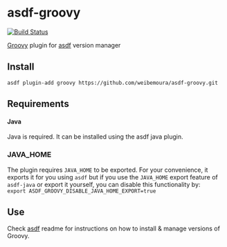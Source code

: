 # asdf-groovy

[![Build Status](https://travis-ci.org/weibemoura/asdf-groovy.svg?branch=master)](https://travis-ci.org/weibemoura/asdf-groovy)

[Groovy](http://groovy-lang.org/) plugin for [asdf](https://github.com/asdf-vm/asdf) version manager


## Install

```shell
asdf plugin-add groovy https://github.com/weibemoura/asdf-groovy.git
```

## Requirements

#### Java

Java is required. It can be installed using the asdf java plugin.

### JAVA_HOME

The plugin requires `JAVA_HOME` to be exported. For your convenience, it exports it for you using `asdf` but if you use the `JAVA_HOME` export feature of `asdf-java` or export it yourself, you can disable this functionality by:  
`export ASDF_GROOVY_DISABLE_JAVA_HOME_EXPORT=true`

## Use

Check [asdf](https://github.com/asdf-vm/asdf) readme for instructions on how to install & manage versions of Groovy.
